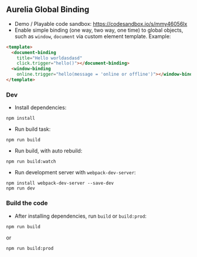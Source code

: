 ## Aurelia Global Binding

  * Demo / Playable code sandbox: https://codesandbox.io/s/mmy46056lx
  * Enable simple binding (one way, two way, one time) to global objects, such as `window`, `document` via custom element template. Example:

  ```html
  <template>
    <document-binding
      title="Hello worldasdasd"
      click.trigger="hello()"></document-binding>
    <window-binding
      online.trigger="hello(message = 'online or offline')"></window-binding>
  </template>
  ```
    
### Dev

  * Install dependencies:
  ```
  npm install
  ```

  * Run build task:
  ```
  npm run build
  ```

  * Run build, with auto rebuild:
  ```
  npm run build:watch
  ```

  * Run development server with `webpack-dev-server`:
  ```
  npm install webpack-dev-server --save-dev
  npm run dev
  ```

### Build the code

  * After installing dependencies, run `build` or `build:prod`:

  ```
  npm run build
  ```

  or

  ```
  npm run build:prod
  ```
    
